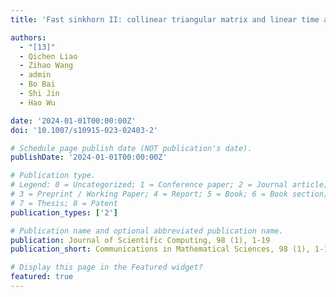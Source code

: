 ```yaml
---
title: 'Fast sinkhorn II: collinear triangular matrix and linear time accurate computation of optimal transport'

authors:
  - "[13]"
  - Qichen Liao
  - Zihao Wang
  - admin
  - Bo Bai
  - Shi Jin
  - Hao Wu

date: '2024-01-01T00:00:00Z'
doi: '10.1007/s10915-023-02403-2'

# Schedule page publish date (NOT publication's date).
publishDate: '2024-01-01T00:00:00Z'

# Publication type.
# Legend: 0 = Uncategorized; 1 = Conference paper; 2 = Journal article;
# 3 = Preprint / Working Paper; 4 = Report; 5 = Book; 6 = Book section;
# 7 = Thesis; 8 = Patent
publication_types: ['2']

# Publication name and optional abbreviated publication name.
publication: Journal of Scientific Computing, 98 (1), 1-19
publication_short: Communications in Mathematical Sciences, 98 (1), 1-19

# Display this page in the Featured widget?
featured: true
---
```

